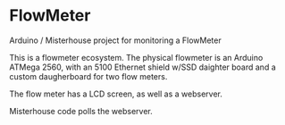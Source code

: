 # FlowMeter
Arduino / Misterhouse project for monitoring a FlowMeter

This is a flowmeter ecosystem. 
The physical flowmeter is an Arduino ATMega 2560, with an 5100 Ethernet shield w/SSD daighter board
and a custom daugherboard for two flow meters. 

The flow meter has a LCD screen, as well as a webserver. 

Misterhouse code polls the webserver. 
